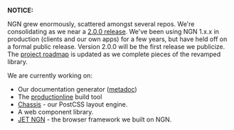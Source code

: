 **NOTICE:**

NGN grew enormously, scattered amongst several repos. We're consolidating as we near a [2.0.0 release](https://github.com/ngnjs/NGN/tree/2.0.0). We've been using NGN 1.x.x in production (clients and our own apps) for a few years, but have held off on a formal public release. Version 2.0.0 will be the first release we publicize. The [project roadmap](https://github.com/ngnjs/ngn/projects/1) is updated as we complete pieces of the revamped library.

We are currently working on:

- Our documentation generator ([metadoc](https://github.com/author/metadoc))
- The [productionline](https://github.com/coreybutler/productionline) build tool
- [Chassis](https://github.com/ngn-chassis) - our PostCSS layout engine.
- A web component library.
- [JET NGN](https://github.com/ngn-jet) - the browser framework we built on NGN.
